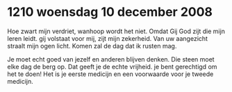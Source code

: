 # 1210 woensdag 10 december 2008
Hoe zwart mijn verdriet, wanhoop wordt het niet. Omdat Gij God zijt die mijn leren leidt. gij volstaat voor mij, zijt mijn zekerheid. Van uw aangezicht straalt mijn ogen licht. Komen zal de dag dat ik rusten mag. 

Je moet echt goed van jezelf en anderen blijven denken. Die steen moet elke dag de berg op. Dat geeft je de echte vrijheid. je bent gerechtigd om het te doen! Het is je eerste medicijn en een voorwaarde voor je tweede medicijn.